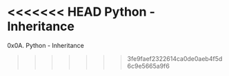 <<<<<<< HEAD
Python - Inheritance
=======
0x0A. Python - Inheritance
>>>>>>> 3fe9faef2322614ca0de0aeb4f5d6c9e5665a9f6
